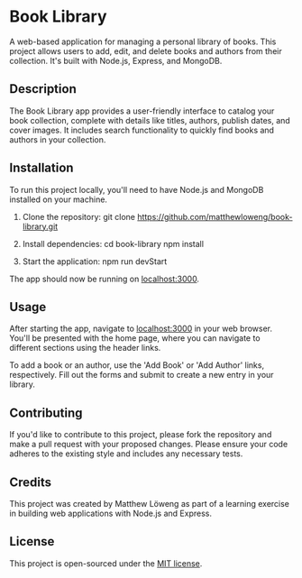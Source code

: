 # Book Library

A web-based application for managing a personal library of books. This project allows users to add, edit, and delete books and authors from their collection. It's built with Node.js, Express, and MongoDB.

## Description

The Book Library app provides a user-friendly interface to catalog your book collection, complete with details like titles, authors, publish dates, and cover images. It includes search functionality to quickly find books and authors in your collection.

## Installation

To run this project locally, you'll need to have Node.js and MongoDB installed on your machine.

1. Clone the repository:
   git clone https://github.com/matthewloweng/book-library.git

2. Install dependencies:
   cd book-library
   npm install

3. Start the application:
   npm run devStart

The app should now be running on [localhost:3000](http://localhost:3000).

## Usage

After starting the app, navigate to [localhost:3000](http://localhost:3000) in your web browser. You'll be presented with the home page, where you can navigate to different sections using the header links.

To add a book or an author, use the 'Add Book' or 'Add Author' links, respectively. Fill out the forms and submit to create a new entry in your library.

## Contributing

If you'd like to contribute to this project, please fork the repository and make a pull request with your proposed changes. Please ensure your code adheres to the existing style and includes any necessary tests.

## Credits

This project was created by Matthew Löweng as part of a learning exercise in building web applications with Node.js and Express.

## License

This project is open-sourced under the [MIT license](LICENSE.md).
